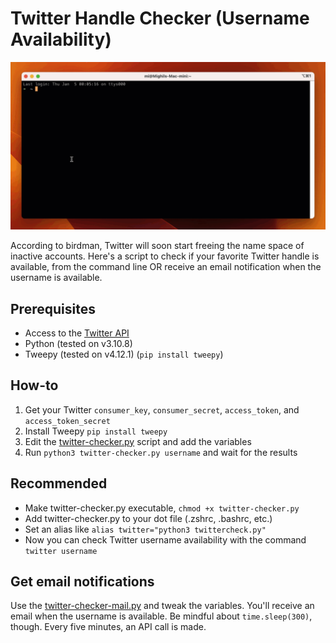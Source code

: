 # Twitter Handle Checker (Username Availability)

![Twitter Handle Checker (Username Availability)](https://github.com/verfasor/twitter-handle-checker/blob/main/twitter-handle-checker.gif)

According to birdman, Twitter will soon start freeing the name space of inactive accounts. Here's a script to check if your favorite Twitter handle is available, from the command line OR receive an email notification when the username is available.

## Prerequisites

- Access to the [Twitter API](https://developer.twitter.com/en/portal/petition/essential/basic-info)
- Python (tested on v3.10.8)
- Tweepy (tested on v4.12.1) (`pip install tweepy`)

## How-to

1. Get your Twitter `consumer_key`, `consumer_secret`, `access_token`, and `access_token_secret`
2. Install Tweepy `pip install tweepy`
3. Edit the [twitter-checker.py](https://github.com/verfasor/twitter-handle-checker/blob/main/twitter-checker.py) script and add the variables
4. Run `python3 twitter-checker.py username` and wait for the results

## Recommended 

- Make twitter-checker.py executable, `chmod +x twitter-checker.py`
- Add twitter-checker.py to your dot file (.zshrc, .bashrc, etc.) 
- Set an alias like `alias twitter="python3 twittercheck.py"`
- Now you can check Twitter username availability with the command `twitter username`

## Get email notifications

Use the [twitter-checker-mail.py](https://github.com/verfasor/twitter-handle-checker/blob/main/twitter-checker-mail.py) and tweak the variables. You'll receive an email when the username is available. Be mindful about `time.sleep(300)`, though. Every five minutes, an API call is made. 
